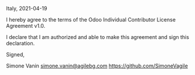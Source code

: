 Italy, 2021-04-19

I hereby agree to the terms of the Odoo Individual Contributor License
Agreement v1.0.

I declare that I am authorized and able to make this agreement and sign this
declaration.

Signed,

Simone Vanin simone.vanin@agilebg.com https://github.com/SimoneVagile
